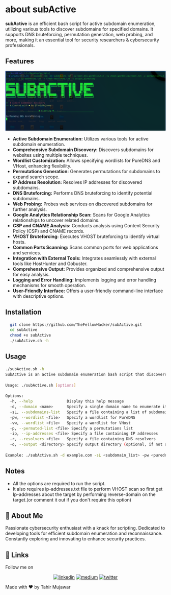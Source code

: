 
# about subActive

**subActive** is an efficient bash script for active subdomain enumeration, utilizing various tools to discover subdomains for specified domains. It supports DNS bruteforcing, permutation generation, web probing, and more, making it an essential tool for security researchers & cybersecurity professionals.


## Features

![App Screenshot](subActive.png)



- **Active Subdomain Enumeration:** Utilizes various tools for active subdomain enumeration.
- **Comprehensive Subdomain Discovery:** Discovers subdomains for websites using multiple techniques.
- **Wordlist Customization:** Allows specifying wordlists for PureDNS and VHost, enhancing flexibility.
- **Permutations Generation:** Generates permutations for subdomains to expand search scope.
- **IP Address Resolution:** Resolves IP addresses for discovered subdomains.
- **DNS Bruteforcing:** Performs DNS bruteforcing to identify potential subdomains.
- **Web Probing:** Probes web services on discovered subdomains for further analysis.
- **Google Analytics Relationship Scan:** Scans for Google Analytics relationships to uncover related domains.
- **CSP and CNAME Analysis:** Conducts analysis using Content Security Policy (CSP) and CNAME records.
- **VHOST Bruteforcing:** Executes VHOST bruteforcing to identify virtual hosts.
- **Common Ports Scanning:** Scans common ports for web applications and services.
- **Integration with External Tools:** Integrates seamlessly with external tools like HostHunter and Gobuster.
- **Comprehensive Output:** Provides organized and comprehensive output for easy analysis.
- **Logging and Error Handling:** Implements logging and error handling mechanisms for smooth operation.
- **User-Friendly Interface:** Offers a user-friendly command-line interface with descriptive options.



## Installation


```bash
  git clone https://github.com/TheFellowHacker/subActive.git
  cd subActive
  chmod +x subActive
  ./subActive.sh -h
```
    
## Usage

```bash
./subActive.sh -h
SubActive is an active subdomain enumeration bash script that discovers subdomains for websites using various tools.

Usage: ./subActive.sh [options]

Options:
  -h, --help               Display this help message
  -d, --domain <name>      Specify a single domain name to enumerate its subdomains
  -sL, --subdomains-list   Specify a file containing a list of subdomains
  -pw, --wordlist <file>   Specify a wordlist for PureDNS
  -vw, --wordlist <file>   Specify a wordlist for VHost
  -p, --permuted-list <file> Specify a permutations list
  -ip, --ip-addresses <file> Specify a file containing IP addresses
  -r, --resolvers <file>   Specify a file containing DNS resolvers
  -o, --output <directory> Specify output directory (optional, if not specified, then a directory will be created with the domain name)

Example: ./subActive.sh -d example.com -sL <subdomain_list> -pw <puredns_wordlist> -vw <vhost_wordlist> -p permutations-list.txt -ip ip-addresses.txt -r fresh-resolvers.txt -o /path/to/output
```


## Notes
- All the options are required to run the script.
- It also requires ip-addresses.txt file to perform VHOST scan so first get Ip-addresses about the target by performing reverse-domain on the target.(or comment it out if you don't require this option)

## 🚀 About Me

Passionate cybersecurity enthusiast with a knack for scripting. Dedicated to developing tools for efficient subdomain enumeration and reconnaissance. Constantly exploring and innovating to enhance security practices.


## 🔗 Links
Follow me on 


<p align="center">
  <a href="https://www.linkedin.com/in/thefellowhacker"><img src="https://img.shields.io/badge/linkedin-0A66C2?style=for-the-badge&logo=linkedin&logoColor=white" alt="linkedin"></a>
  <a href="https://medium.com/@thefellowhacker"><img src="https://img.shields.io/badge/Medium-12100E?style=for-the-badge&logo=medium&logoColor=white" alt="medium"></a>
  <a href="https://twitter.com/thefellowhacker"><img src="https://img.shields.io/badge/twitter-1DA1F2?style=for-the-badge&logo=twitter&logoColor=white" alt="twitter"></a>
</p>
Made with ❤️ by Tahir Mujawar
